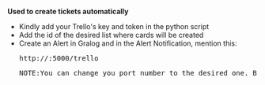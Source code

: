 <b>Used to create tickets automatically</b>

<ul>
<li>Kindly add your Trello's key and token in the python script</li>
<li>Add the id of the desired list where cards will be created</li>
<li>Create an Alert in Gralog and in the Alert Notification, mention this:</li>
<pre>http://<your-ip>:5000/trello</pre>
<pre>NOTE:You can change you port number to the desired one. By default it is 5000.</pre>
</ul>
